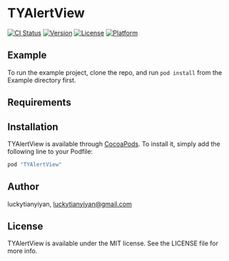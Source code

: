 # TYAlertView

[![CI Status](http://img.shields.io/travis/luckytianyiyan/TYAlertView.svg?style=flat)](https://travis-ci.org/luckytianyiyan/TYAlertView)
[![Version](https://img.shields.io/cocoapods/v/TYAlertView.svg?style=flat)](http://cocoapods.org/pods/TYAlertView)
[![License](https://img.shields.io/cocoapods/l/TYAlertView.svg?style=flat)](http://cocoapods.org/pods/TYAlertView)
[![Platform](https://img.shields.io/cocoapods/p/TYAlertView.svg?style=flat)](http://cocoapods.org/pods/TYAlertView)

## Example

To run the example project, clone the repo, and run `pod install` from the Example directory first.

## Requirements

## Installation

TYAlertView is available through [CocoaPods](http://cocoapods.org). To install
it, simply add the following line to your Podfile:

```ruby
pod "TYAlertView"
```

## Author

luckytianyiyan, luckytianyiyan@gmail.com

## License

TYAlertView is available under the MIT license. See the LICENSE file for more info.
